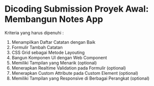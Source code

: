 # Dicoding Submission Proyek Awal: Membangun Notes App

Kriteria yang harus dipenuhi :

1. Menampilkan Daftar Catatan dengan Baik
2. Formulir Tambah Catatan
3. CSS Grid sebagai Metode Layouting
4. Bangun Komponen UI dengan Web Component
5. Memiliki Tampilan yang Menarik (optional)
6. Menerapkan Realtime Validation pada Formulir (optional)
7. Menerapkan Custom Attribute pada Custom Element (optional)
8. Memiliki Tampilan yang Responsive di Berbagai Perangkat (optional)

